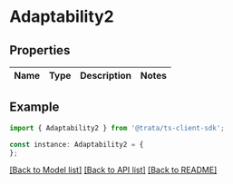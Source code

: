 # Adaptability2


## Properties

Name | Type | Description | Notes
------------ | ------------- | ------------- | -------------

## Example

```typescript
import { Adaptability2 } from '@trata/ts-client-sdk';

const instance: Adaptability2 = {
};
```

[[Back to Model list]](../README.md#documentation-for-models) [[Back to API list]](../README.md#documentation-for-api-endpoints) [[Back to README]](../README.md)
